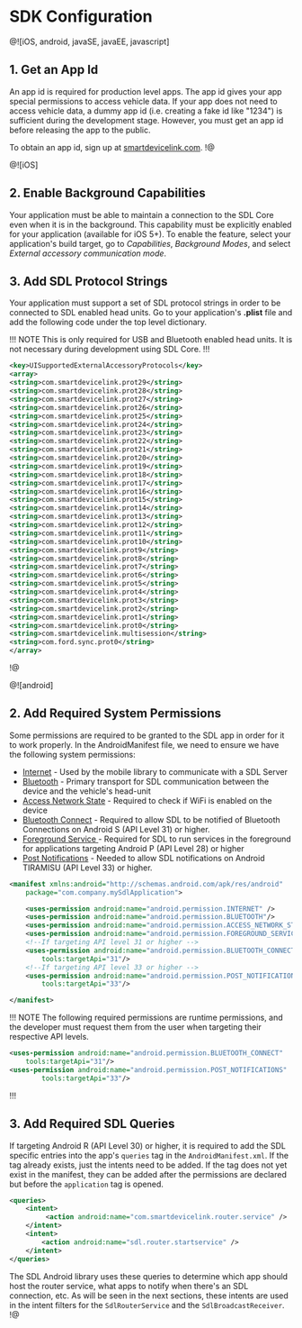 # SDK Configuration

@![iOS, android, javaSE, javaEE, javascript]
## 1. Get an App Id
An app id is required for production level apps. The app id gives your app special permissions to access vehicle data. If your app does not need to access vehicle data, a dummy app id (i.e. creating a fake id like "1234") is sufficient during the development stage. However, you must get an app id before releasing the app to the public.

To obtain an app id, sign up at [smartdevicelink.com](https://www.smartdevicelink.com).
!@

@![iOS]
## 2. Enable Background Capabilities
Your application must be able to maintain a connection to the SDL Core even when it is in the background. This capability must be explicitly enabled for your application (available for iOS 5+). To enable the feature, select your application's build target, go to *Capabilities*, *Background Modes*, and select *External accessory communication mode*.

## 3. Add SDL Protocol Strings
Your application must support a set of SDL protocol strings in order to be connected to SDL enabled head units. Go to your application's **.plist** file and add the following code under the top level dictionary.

!!! NOTE
This is only required for USB and Bluetooth enabled head units. It is not necessary during development using SDL Core.
!!!

```xml
<key>UISupportedExternalAccessoryProtocols</key>
<array>
<string>com.smartdevicelink.prot29</string>
<string>com.smartdevicelink.prot28</string>
<string>com.smartdevicelink.prot27</string>
<string>com.smartdevicelink.prot26</string>
<string>com.smartdevicelink.prot25</string>
<string>com.smartdevicelink.prot24</string>
<string>com.smartdevicelink.prot23</string>
<string>com.smartdevicelink.prot22</string>
<string>com.smartdevicelink.prot21</string>
<string>com.smartdevicelink.prot20</string>
<string>com.smartdevicelink.prot19</string>
<string>com.smartdevicelink.prot18</string>
<string>com.smartdevicelink.prot17</string>
<string>com.smartdevicelink.prot16</string>
<string>com.smartdevicelink.prot15</string>
<string>com.smartdevicelink.prot14</string>
<string>com.smartdevicelink.prot13</string>
<string>com.smartdevicelink.prot12</string>
<string>com.smartdevicelink.prot11</string>
<string>com.smartdevicelink.prot10</string>
<string>com.smartdevicelink.prot9</string>
<string>com.smartdevicelink.prot8</string>
<string>com.smartdevicelink.prot7</string>
<string>com.smartdevicelink.prot6</string>
<string>com.smartdevicelink.prot5</string>
<string>com.smartdevicelink.prot4</string>
<string>com.smartdevicelink.prot3</string>
<string>com.smartdevicelink.prot2</string>
<string>com.smartdevicelink.prot1</string>
<string>com.smartdevicelink.prot0</string>
<string>com.smartdevicelink.multisession</string>
<string>com.ford.sync.prot0</string>
</array>
```
!@

@![android]
## 2. Add Required System Permissions
Some permissions are required to be granted to the SDL app in order for it to work properly. In the AndroidManifest file, we need to ensure we have the following system permissions:

* [Internet](https://developer.android.com/reference/android/Manifest.permission.html#INTERNET) - Used by the mobile library to communicate with a SDL Server
* [Bluetooth](https://developer.android.com/reference/android/Manifest.permission.html#BLUETOOTH) - Primary transport for SDL communication between the device and the vehicle's head-unit
* [Access Network State](https://developer.android.com/reference/android/Manifest.permission.html#ACCESS_NETWORK_STATE) - Required to check if WiFi is enabled on the device
* [Bluetooth Connect](https://developer.android.com/reference/android/Manifest.permission#BLUETOOTH_CONNECT) - Required to allow SDL to be notified of Bluetooth Connections on Android S (API Level 31) or higher.
* [Foreground Service ](https://developer.android.com/reference/android/Manifest.permission.html#FOREGROUND_SERVICE) - Required for SDL to run services in the foreground for applications targeting Android P (API Level 28) or higher
* [Post Notifications](https://developer.android.com/reference/android/Manifest.permission#POST_NOTIFICATIONS) - Needed to allow SDL notifications on Android TIRAMISU (API Level 33) or higher.

```xml
<manifest xmlns:android="http://schemas.android.com/apk/res/android"
    package="com.company.mySdlApplication">

    <uses-permission android:name="android.permission.INTERNET" />
    <uses-permission android:name="android.permission.BLUETOOTH"/>
    <uses-permission android:name="android.permission.ACCESS_NETWORK_STATE" />
    <uses-permission android:name="android.permission.FOREGROUND_SERVICE" />
    <!--If targeting API level 31 or higher -->
    <uses-permission android:name="android.permission.BLUETOOTH_CONNECT"
        tools:targetApi="31"/>
    <!--If targeting API level 33 or higher -->
    <uses-permission android:name="android.permission.POST_NOTIFICATIONS"
        tools:targetApi="33"/>

</manifest>
```

!!! NOTE
The following required permissions are runtime permissions, and the developer must request them from the user when targeting their respective API levels.

```xml
<uses-permission android:name="android.permission.BLUETOOTH_CONNECT"
    tools:targetApi="31"/>
<uses-permission android:name="android.permission.POST_NOTIFICATIONS"
        tools:targetApi="33"/>
```
!!!

## 3. Add Required SDL Queries

If targeting Android R (API Level 30) or higher, it is required to add the SDL specific entries into the app's `queries` tag in the `AndroidManifest.xml`. If the tag already exists, just the intents need to be added. If the tag does not yet exist in the manifest, they can be added after the permissions are declared but before the `application` tag is opened.

```xml
<queries>
    <intent>
         <action android:name="com.smartdevicelink.router.service" />
    </intent>
    <intent>
        <action android:name="sdl.router.startservice" />
    </intent>
</queries>
```

The SDL Android library uses these queries to determine which app should host the router service, what apps to notify when there's an SDL connection, etc. As will be seen in the next sections, these intents are used in the intent filters for the `SdlRouterService` and the `SdlBroadcastReceiver`.
!@
